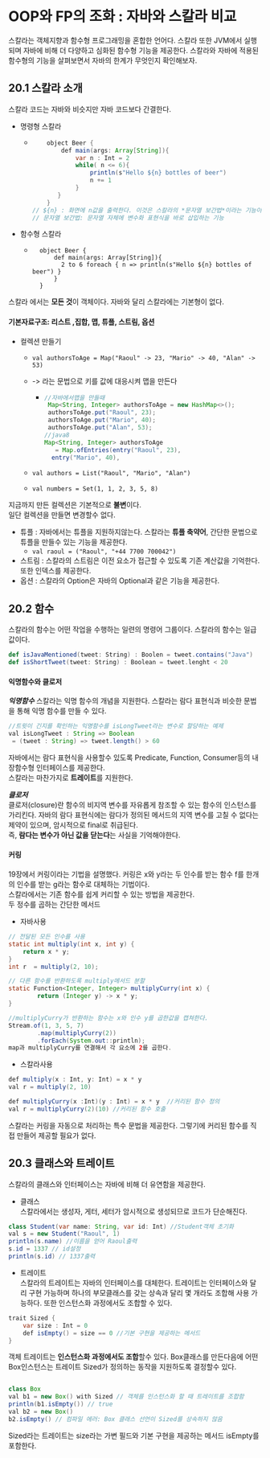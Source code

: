 # OOP와 FP의 조화 : 자바와 스칼라 비교
스칼라는 객체지향과 함수형 프로그래밍을 혼합한 언어다. 스칼라 또한 JVM에서 실행되며 자바에 비해 더 다양하고 심화된 함수형 기능을 제공한다. 스칼라와 자바에 적용된 함수형의 기능을 살펴보면서 자바의 한계가 무엇인지 확인해보자.

## 20.1 스칼라 소개
스칼라 코드는 자바와 비슷지만 자바 코드보다 간결한다.
* 명령형 스칼라
  * ```java
        object Beer {
            def main(args: Array[String]){
                var n : Int = 2
                while( n <= 6){
                    println(s"Hello ${n} bottles of beer")
                    n += 1
                }
           }
        }
    // ${n} : 화면에 n값을 출력한다. 이것은 스칼라의 *문자열 보간법*이라는 기능이다. 
    // 문자열 보간법: 문자열 자체에 변수화 표현식을 바로 삽입하는 기능
    ``` 
* 함수형 스칼라
   * ```
       object Beer {
           def main(args: Array[String]){
             2 to 6 foreach { n => println(s"Hello ${n} bottles of beer") }
           }
       }
     ``` 

스칼라 에서는 **모든 것**이 객체이다. 자바와 달리 스칼라에는 기본형이 없다. 

#### 기본자료구조: 리스트 ,집합, 맵, 튜플, 스트림, 옵션
* 컬렉션 만들기 
  * `val authorsToAge = Map("Raoul" -> 23, "Mario" -> 40, "Alan" -> 53)`
  *  -> 라는 문법으로 키를 값에 대응시켜 맵을 만든다
     *   ```java
         //자바에서맵을 만들때 
          Map<String, Integer> authorsToAge = new HashMap<>();
          authorsToAge.put("Raoul", 23);
          authorsToAge.put("Mario", 40);
          authorsToAge.put("Alan", 53);
         //java8
         Map<String, Integer> authorsToAge
            = Map.ofEntries(entry("Raoul", 23),
           entry("Mario", 40),
         ```
     
  * `val authors = List("Raoul", "Mario", "Alan")` 
  * `val numbers = Set(1, 1, 2, 3, 5, 8)` 

지금까지 만든 컬렉션은 기본적으로 **불변**이다.  
일단 컬렉션을 만들면 변경할수 없다. 
* 튜플 : 자바에서는 튜플을 지원하지않는다. 스칼라는 **튜플 축약어**, 간단한 문법으로 튜플을 만들수 있는 기능을 제공한다.
  * `val raoul = ("Raoul", "+44 7700 700042")`
* 스트림 : 스칼라의 스트림은 이전 요소가 접근할 수 있도록 기존 계산값을 기억한다. 또한 인덱스를 제공한다.
* 옵션 : 스칼라의 Option은 자바의 Optional과 같은 기능을 제공한다. 

## 20.2 함수
스칼라의 함수는 어떤 작업을 수행하는 일련의 명령어 그룹이다. 스칼라의 함수는 일급값이다.
```scala
def isJavaMentioned(tweet: String) : Boolen = tweet.contains("Java")
def isShortTweet(tweet: String) : Boolean = tweet.lenght < 20
```
#### 익명함수와 클로저
***익명함수***
스칼라는 익명 함수의 개념을 지원한다. 스칼라는 람다 표현식과 비슷한 문법을 통해 익명 함수를 만들 수 있다.
```java
//트윗이 긴지를 확인하는 익명함수를 isLongTweet라는 변수로 할당하는 예제
val isLongTweet : String => Boolean
 = (tweet : String) => tweet.length() > 60 
```
자바에서는 람다 표현식을 사용할수 있도록 Predicate, Function, Consumer등의 내장함수형 인터페이스를 제공한다.  
스칼라는 마찬가지로 **트레이트**를 지원한다. 

***클로저***  
클로저(closure)란 함수의 비지역 변수를 자유롭게 참조할 수 있는 함수의 인스턴스를 가리킨다. 자바의 람다 표현식에는 람다가 정의된 메서드의 지역 변수를 고칠 수 없다는 제약이 있으며, 암시적으로 final로 취급된다.  
즉, **람다는 변수가 아닌 값을 닫는다**는 사실을 기억해야한다. 
#### 커링
19장에서 커링이라는 기법을 설명했다. 커링은 x와 y라는 두 인수를 받는 함수 f를 한개의 인수를 받는 g라는 함수로 대체하는 기법이다.  
스칼라에서는 기존 함수를 쉽게 커리할 수 있는 방법을 제공한다.  
두 정수를 곱하는 간단한 메서드
* 자바사용
```java
// 전달된 모든 인수를 사용
static int multiply(int x, int y) {
    return x * y;
}
int r  = multiply(2, 10);

// 다른 함수를 반환하도록 multiply메서드 분할
static Function<Integer, Integer> multiplyCurry(int x) {
        return (Integer y) -> x * y;
}

//multiplyCurry가 반환하는 함수는 x와 인수 y를 곱한값을 캡쳐한다.
Stream.of(1, 3, 5, 7)
        .map(multiplyCurry(2))
        .forEach(System.out::println);
map과 multiplyCurry를 연결해서 각 요소에 2를 곱한다. 
```
* 스칼라사용
```java
def multiply(x : Int, y: Int) = x * y
val r = multiply(2, 10)

def multiplyCurry(x :Int)(y : Int) = x * y  //커리된 함수 정의
val r = multiplyCurry(2)(10) //커리된 함수 호출
```
스칼라는 커링을 자동으로 처리하는 특수 문법을 제공한다. 그렇기에 커리된 함수를 직접 만들어 제공할 필요가 없다.

## 20.3 클래스와 트레이트
스칼라의 클래스와 인터페이스는 자바에 비해 더 유연함을 제공한다. 

* 클래스  
스칼라에서는 생성자, 게터, 세터가 암시적으로 생성되므로 코드가 단순해진다.
```java
class Student(var name: String, var id: Int) //Student객체 초기화 
val s = new Student("Raoul", 1)
println(s.name) //이름을 얻어 Raoul출력
s.id = 1337 // id설정 
println(s.id) // 1337출력
```
* 트레이트  
스칼라의 트레이트는 자바의 인터페이스를 대체한다. 트레이트는 인터페이스와 달리 구현 가능하며 하나의 부모클래스를 갖는 상속과 달리 몇 개라도 조합해 사용 가능하다. 또한 인스턴스화 과정에서도 조합할 수 있다.
```java
trait Sized {
	var size : Int = 0
	def isEmpty() = size == 0 //기본 구현을 제공하는 메서드
}
```
객체 트레이트는 **인스턴스화 과정에서도 조합**할수 있다. 
Box클래스를 만든다음에 어떤 Box인스턴스는 트레이트 Sized가 정의하는 동작을 지원하도록 결정할수 있다. 
```java

class Box
val b1 = new Box() with Sized // 객체를 인스턴스화 할 때 트레이트를 조합함
println(b1.isEmpty()) // true
val b2 = new Box()
b2.isEmpty() // 컴파일 에러: Box 클래스 선언이 Sized를 상속하지 않음
```

Sized라는 트레이트는 size라는 가변 필드와 기본 구현을 제공하는 메서드 isEmpty를 포함한다. 

